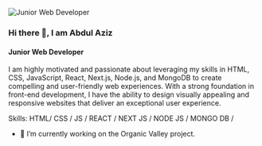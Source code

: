 ![Junior Web Developer](https://live.staticflickr.com/65535/51350239267_54560763e6_b.jpg)

### Hi there 👋, I am Abdul Aziz
#### Junior Web Developer


 I am highly motivated and passionate about leveraging my skills in HTML, CSS, JavaScript, React, Next.js, Node.js, and MongoDB to create compelling and user-friendly web experiences. With a strong foundation in front-end development, I have the ability to design visually appealing and responsive websites that deliver an exceptional user experience.

Skills: HTML/ CSS / JS / REACT / NEXT JS / NODE JS / MONGO DB /  

- 🔭 I’m currently working on the Organic Valley project.





